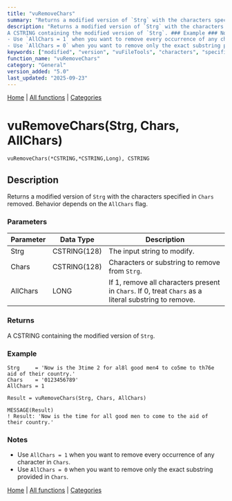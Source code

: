 ```yaml
---
title: "vuRemoveChars"
summary: "Returns a modified version of `Strg` with the characters specified in `Chars` removed."
description: "Returns a modified version of `Strg` with the characters specified in `Chars` removed. Behavior depends on the `AllChars` flag. ### Parameters ### Returns
A CSTRING containing the modified version of `Strg`. ### Example ### Notes
- Use `AllChars = 1` when you want to remove every occurrence of any character in `Chars`.  
- Use `AllChars = 0` when you want to remove only the exact substring provided in `Chars`. [Home](../index.md) | [All functions](index.md) | [Categories](../categories/index.md)"
keywords: ["modified", "version", "vuFileTools", "characters", "specified", "strg", "removed", "general", "returns", "chars", "Clarion", "vuremovechars"]
function_name: "vuRemoveChars"
category: "General"
version_added: "5.0"
last_updated: "2025-09-23"
---
```


[Home](../index.md) | [All functions](index.md) | [Categories](../categories/index.md)

# vuRemoveChars(Strg, Chars, AllChars)

```Prototype
vuRemoveChars(*CSTRING,*CSTRING,Long), CSTRING
```


## Description
Returns a modified version of `Strg` with the characters specified in `Chars` removed. Behavior depends on the `AllChars` flag.

### Parameters

| Parameter | Data Type     | Description                                                                 |
|-----------|---------------|-----------------------------------------------------------------------------|
| Strg      | CSTRING(128)  | The input string to modify.                                                 |
| Chars     | CSTRING(128)  | Characters or substring to remove from `Strg`.                             |
| AllChars  | LONG          | If 1, remove all characters present in `Chars`. If 0, treat `Chars` as a literal substring to remove. |

### Returns
A CSTRING containing the modified version of `Strg`.

### Example

```Clarion
Strg     = 'Now is the 3time 2 for al8l good men4 to co5me to th76e aid of their country.'
Chars    = '0123456789'
AllChars = 1

Result = vuRemoveChars(Strg, Chars, AllChars)

MESSAGE(Result)
! Result: 'Now is the time for all good men to come to the aid of their country.'
```

### Notes
- Use `AllChars = 1` when you want to remove every occurrence of any character in `Chars`.  
- Use `AllChars = 0` when you want to remove only the exact substring provided in `Chars`.

[Home](../index.md) | [All functions](index.md) | [Categories](../categories/index.md)
